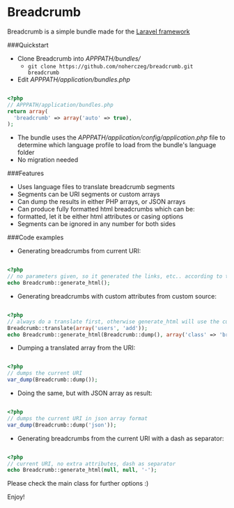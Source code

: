 # Breadcrumb

Breadcrumb is a simple bundle made for the [Laravel framework](http://laravel.com/)

###Quickstart

* Clone Breadcrumb into *APPPATH/bundles/*
  * ```git clone https://github.com/noherczeg/breadcrumb.git breadcrumb```
* Edit *APPPATH/application/bundles.php*

```php

<?php
// APPPATH/application/bundles.php
return array(
  'breadcrumb' => array('auto' => true),
);
```
* The bundle uses the *APPPATH/application/config/application.php* file to determine which language profile to load from the bundle's language folder
* No migration needed

###Features

* Uses language files to translate breadcrumb segments
* Segments can be URI segments or custom arrays
* Can dump the results in either PHP arrays, or JSON arrays
* Can produce fully formatted html breadcrumbs which can be:
* formatted, let it be either html attributes or casing options
* Segments can be ignored in any number for both sides

###Code examples

* Generating breadcrumbs from current URI:

```php

<?php
// no parameters given, so it generated the links, etc.. according to the default settings
echo Breadcrumb::generate_html();
```
* Generating breadcrumbs with custom attributes from custom source:

```php

<?php
// always do a translate first, otherwise generate_html will use the current URI
Breadcrumb::translate(array('users', 'add'));
echo Breadcrumb::generate_html(Breadcrumb::dump(), array('class' => 'breadcrumb_link_class'));
```
* Dumping a translated array from the URI:

```php

<?php
// dumps the current URI
var_dump(Breadcrumb::dump());
```
* Doing the same, but with JSON array as result:

```php

<?php
// dumps the current URI in json array format
var_dump(Breadcrumb::dump('json'));
```
* Generating breadcrumbs from the current URI with a dash as separator:

```php

<?php
// current URI, no extra attributes, dash as separator
echo Breadcrumb::generate_html(null, null, '-');
```

Please check the main class for further options :)

Enjoy!